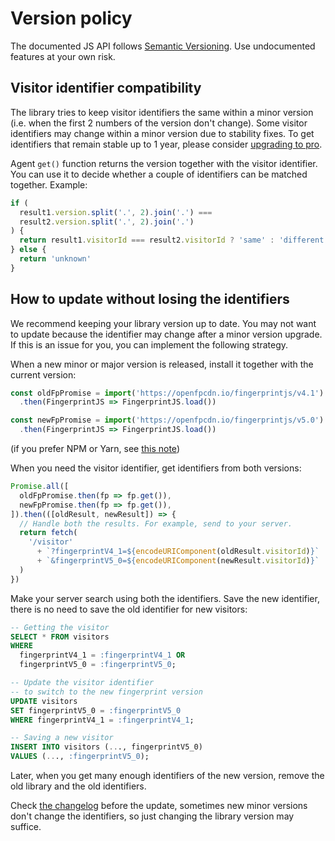 # Version policy

The documented JS API follows [Semantic Versioning](https://semver.org).
Use undocumented features at your own risk.

## Visitor identifier compatibility

The library tries to keep visitor identifiers the same within a minor version (i.e. when the first 2 numbers of the version don't change).
Some visitor identifiers may change within a minor version due to stability fixes.
To get identifiers that remain stable up to 1 year, please consider [upgrading to pro](https://dashboard.fingerprint.com).

Agent `get()` function returns the version together with the visitor identifier.
You can use it to decide whether a couple of identifiers can be matched together.
Example:

```js
if (
  result1.version.split('.', 2).join('.') ===
  result2.version.split('.', 2).join('.')
) {
  return result1.visitorId === result2.visitorId ? 'same' : 'different'
} else {
  return 'unknown'
}
```

## How to update without losing the identifiers

We recommend keeping your library version up to date.
You may not want to update because the identifier may change after a minor version upgrade.
If this is an issue for you, you can implement the following strategy.

When a new minor or major version is released, install it together with the current version:

```ts
const oldFpPromise = import('https://openfpcdn.io/fingerprintjs/v4.1')
  .then(FingerprintJS => FingerprintJS.load())

const newFpPromise = import('https://openfpcdn.io/fingerprintjs/v5.0')
  .then(FingerprintJS => FingerprintJS.load())
```

(if you prefer NPM or Yarn, see [this note](https://stackoverflow.com/a/56495651/1118709))

When you need the visitor identifier, get identifiers from both versions:

```js
Promise.all([
  oldFpPromise.then(fp => fp.get()),
  newFpPromise.then(fp => fp.get()),
]).then(([oldResult, newResult]) => {
  // Handle both the results. For example, send to your server.
  return fetch(
    '/visitor'
      + `?fingerprintV4_1=${encodeURIComponent(oldResult.visitorId)}`
      + `&fingerprintV5_0=${encodeURIComponent(newResult.visitorId)}`
  )
})
```

Make your server search using both the identifiers.
Save the new identifier, there is no need to save the old identifier for new visitors:

```sql
-- Getting the visitor
SELECT * FROM visitors
WHERE
  fingerprintV4_1 = :fingerprintV4_1 OR
  fingerprintV5_0 = :fingerprintV5_0;

-- Update the visitor identifier
-- to switch to the new fingerprint version
UPDATE visitors
SET fingerprintV5_0 = :fingerprintV5_0
WHERE fingerprintV4_1 = :fingerprintV4_1;

-- Saving a new visitor
INSERT INTO visitors (..., fingerprintV5_0)
VALUES (..., :fingerprintV5_0);
```

Later, when you get many enough identifiers of the new version, remove the old library and the old identifiers.

Check [the changelog](https://github.com/fingerprintjs/fingerprintjs/releases) before the update, sometimes new minor
versions don't change the identifiers, so just changing the library version may suffice.
